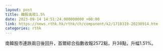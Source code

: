 ```yaml
---
layout: post
title: 韓股高收1.5%
date: 2023-09-14 14:51:24.000000000 +08:00
link: https://news.rthk.hk/rthk/ch/component/k2/1718319-20230914.htm
categories: rthk
---
```


南韓股市連跌兩日後回升，首爾綜合指數收報2572點，升38點，升幅1.51%。
